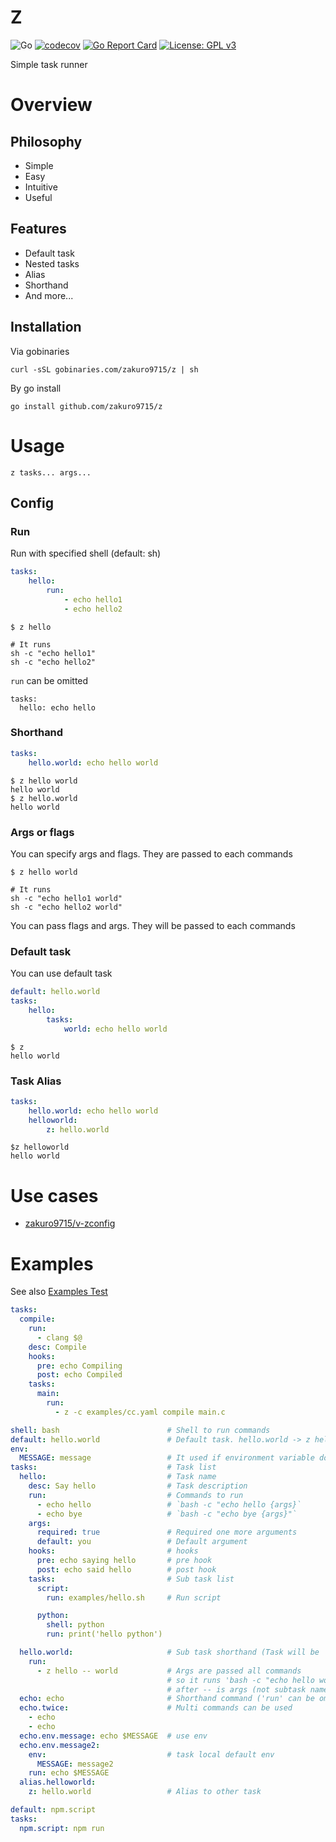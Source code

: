 # Z

![Go](https://github.com/zakuro9715/z/workflows/Go/badge.svg)
[![codecov](https://codecov.io/gh/zakuro9715/z/branch/main/graph/badge.svg?token=K937ZYFF9Z)](https://codecov.io/gh/zakuro9715/z)
[![Go Report Card](https://goreportcard.com/badge/github.com/zakuro9715/z)](https://goreportcard.com/report/github.com/zakuro9715/z)
[![License: GPL v3](https://img.shields.io/badge/License-GPLv3-blue.svg)](https://www.gnu.org/licenses/gpl-3.0)


Simple task runner

# Overview

## Philosophy

- Simple
- Easy
- Intuitive
- Useful

## Features

- Default task
- Nested tasks
- Alias
- Shorthand
- And more...

## Installation

Via gobinaries

```
curl -sSL gobinaries.com/zakuro9715/z | sh
```

By go install

```
go install github.com/zakuro9715/z
```

# Usage

```
z tasks... args...
```

## Config

### Run

Run with specified shell (default: sh)

```yaml
tasks:
    hello:
        run:
            - echo hello1
            - echo hello2
```

```
$ z hello

# It runs
sh -c "echo hello1"
sh -c "echo hello2"
```

`run` can be omitted

```
tasks:
  hello: echo hello
```

### Shorthand

```yaml
tasks:
    hello.world: echo hello world
```

```
$ z hello world
hello world
$ z hello.world
hello world
```


### Args or flags

You can specify args and flags. They are passed to each commands

```
$ z hello world

# It runs
sh -c "echo hello1 world"
sh -c "echo hello2 world"
```

You can pass flags and args. They will be passed to each commands

### Default task

You can use default task

```yaml
default: hello.world
tasks:
    hello:
        tasks:
            world: echo hello world
```

```
$ z
hello world
```

### Task Alias

```yaml
tasks:
    hello.world: echo hello world
    helloworld:
        z: hello.world
```

```
$z helloworld
hello world
```

# Use cases

- [zakuro9715/v-zconfig](https://github.com/zakuro9715/v-zconfig/blob/main/z.yaml)

# Examples

See also [Examples Test](./examples_test.go)

```examples/cc.yaml
tasks:
  compile:
    run:
      - clang $@
    desc: Compile
    hooks:
      pre: echo Compiling
      post: echo Compiled
    tasks:
      main:
        run:
          - z -c examples/cc.yaml compile main.c
```

```examples/hello.yaml
shell: bash                        # Shell to run commands
default: hello.world               # Default task. hello.world -> z hello world
env:
  MESSAGE: message                 # It used if environment variable does not exist.
tasks:                             # Task list
  hello:                           # Task name
    desc: Say hello                # Task description
    run:                           # Commands to run
      - echo hello                 # `bash -c "echo hello {args}`
      - echo bye                   # `bash -c "echo bye {args}"`
    args:
      required: true               # Required one more arguments
      default: you                 # Default argument
    hooks:                         # hooks
      pre: echo saying hello       # pre hook
      post: echo said hello        # post hook
    tasks:                         # Sub task list
      script:
        run: examples/hello.sh     # Run script

      python:
        shell: python
        run: print('hello python')

  hello.world:                     # Sub task shorthand (Task will be 'z hello world')
    run:
      - z hello -- world           # Args are passed all commands
                                   # so it runs 'bash -c "echo hello world"' and 'bash -c "echo bye world"
                                   # after -- is args (not subtask name)
  echo: echo                       # Shorthand command ('run' can be omitted').
  echo.twice:                      # Multi commands can be used
    - echo
    - echo
  echo.env.message: echo $MESSAGE  # use env
  echo.env.message2:
    env:                           # task local default env
      MESSAGE: message2
    run: echo $MESSAGE
  alias.helloworld:
    z: hello.world                 # Alias to other task
```

```examples/npm.yaml
default: npm.script
tasks:
  npm.script: npm run
```
